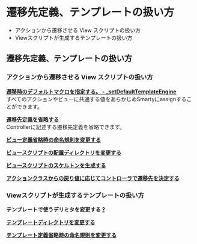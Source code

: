 # 遷移先定義、テンプレートの扱い方
  - アクションから遷移させる View スクリプトの扱い方 
  - Viewスクリプトが生成するテンプレートの扱い方 

## 遷移先定義、テンプレートの扱い方 [](ethna-document-dev_guide-forward.html#ub4ce976 "ub4ce976")

### アクションから遷移させる View スクリプトの扱い方 [](ethna-document-dev_guide-forward.html#z5b40721 "z5b40721")

**[遷移時のデフォルトマクロを指定する。 - \_setDefaultTemplateEngine](ethna-document-dev_guide-forward-defaultmacro.html "ethna-document-dev\_guide-forward-defaultmacro (1240d)")**  
すべてのアクションやビューに共通する値をあらかじめSmartyにassignすることができます。

**[遷移先定義を省略する](ethna-document-dev_guide-forward-omit.html "ethna-document-dev\_guide-forward-omit (1240d)")**   
Controllerに記述する遷移先定義を省略できます。

**[ビュー定義省略時の命名規則を変更する](ethna-document-dev_guide-forward-view_namingconvention.html "ethna-document-dev\_guide-forward-view\_namingconvention (1240d)")**

**[ビュースクリプトの配置ディレクトリを変更する](ethna-document-dev_guide-forward-view_dir.html "ethna-document-dev\_guide-forward-view\_dir (1240d)")**

**[ビュースクリプトのスケルトンを生成する](ethna-document-dev_guide-forward-skelton.html "ethna-document-dev\_guide-forward-skelton (1240d)")**

**[アクションクラスからの戻り値に応じてコントローラで遷移先を決定する](ethna-document-dev_guide-forward-plug.html "ethna-document-dev\_guide-forward-plug (1240d)")**

### Viewスクリプトが生成するテンプレートの扱い方 [](ethna-document-dev_guide-forward.html#e5b84e55 "e5b84e55")

**テンプレートで使うデリミタを変更する [?](cmd=edit&page=ethna-document-dev_guide-forward-template_delimiter&refer=ethna-document-dev_guide-forward.html)**

**[テンプレートディレクトリを変更する](ethna-document-dev_guide-forward-template_directory.html "ethna-document-dev\_guide-forward-template\_directory (737d)")**

**[テンプレート定義省略時の命名規則を変更する](ethna-document-dev_guide-forward-template_namingconvention.html "ethna-document-dev\_guide-forward-template\_namingconvention (1240d)")**

